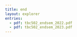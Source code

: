 ```yaml
---
title: end
layout: explorer
entries:
  - pdf: tbc502_endsem_2022.pdf
  - pdf: tbc502_endsem_2023.pdf
---
```

